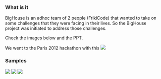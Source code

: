 
### What is it
BigHouse is an adhoc team of 2 people (FrikiCode) that wanted to take on some challenges 
that they were facing in their lives. So the BigHouse project was initiated to 
address those challenges. 

Check the images below and the PPT.

We went to the Paris 2012 hackathon with this 
![](https://raw.github.com/ukoreh/FrikiCode_BigHouse/master/frikicode-bighouse1.png)

### Samples
![](https://raw.github.com/ukoreh/FrikiCode_BigHouse/master/frikicode-bighouse1.png)
![](https://raw.github.com/ukoreh/FrikiCode_BigHouse/master/frikicode-bighouse1.png)
![](https://raw.github.com/ukoreh/FrikiCode_BigHouse/master/frikicode-bighouse1.png)
